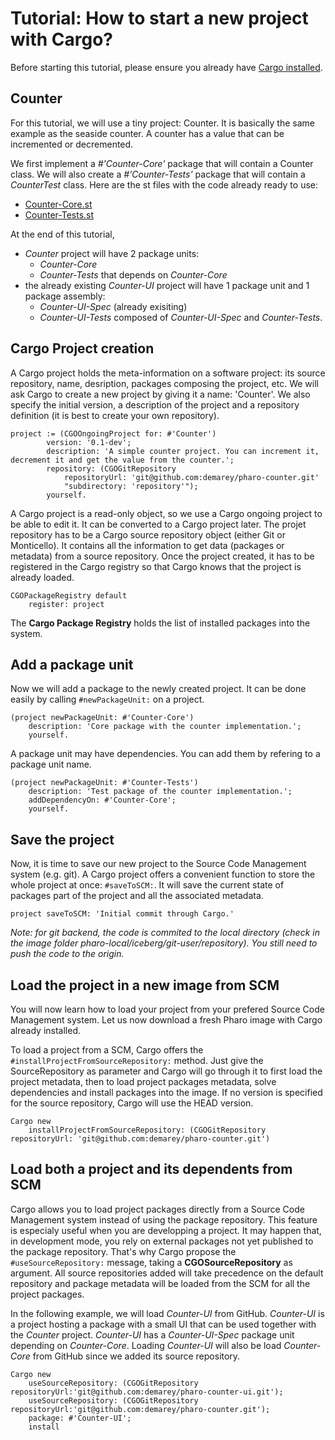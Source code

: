 # Tutorial: How to start a new project with Cargo?

Before starting this tutorial, please ensure you already have [Cargo installed](https://github.com/demarey/cargo#install-cargo).

## Counter 
For this tutorial, we will use a tiny project: Counter. It is basically the same example as the seaside counter. A counter has a value that can be incremented or decremented.

We first implement a *#'Counter-Core'* package that will contain a Counter class. We will also create a *#'Counter-Tests'* package that will contain a *CounterTest* class.
Here are the st files with the code already ready to use:
- [Counter-Core.st](https://raw.githubusercontent.com/demarey/cargo/master/tutorial/Counter-Core.st)
- [Counter-Tests.st](https://raw.githubusercontent.com/demarey/cargo/master/tutorial/Counter-Tests.st)

At the end of this tutorial,
- *Counter* project will have 2 package units:
	- *Counter-Core*
	- *Counter-Tests* that depends on *Counter-Core*
- the already existing *Counter-UI* project will have 1 package unit and 1 package assembly:
	- *Counter-UI-Spec* (already exisiting)
	- *Counter-UI-Tests* composed of *Counter-UI-Spec* and *Counter-Tests*.

## Cargo Project creation
A Cargo project holds the meta-information on a software project: its source repository, name, desription, packages composing the project, etc.
We will ask Cargo to create a new project by giving it a name: 'Counter'. We also specify the initial version, a description of the project and a repository definition (it is best to create your own repository).
```smalltalk
project := (CGOOngoingProject for: #'Counter')
		version: '0.1-dev';
		description: 'A simple counter project. You can increment it, decrement it and get the value from the counter.';
		repository: (CGOGitRepository
			repositoryUrl: 'git@github.com:demarey/pharo-counter.git'
			"subdirectory: 'repository'");
		yourself.
```
A Cargo project is a read-only object, so we use a Cargo ongoing project to be able to edit it. It can be converted to a Cargo project later. The projet repository has to be a Cargo source repository object (either Git or Monticello). It contains all the information to get data (packages or metadata) from a source repository.
Once the project created, it has to be registered in the Cargo registry so that Cargo knows that the project is already loaded.
```smalltalk
CGOPackageRegistry default 
	register: project 
```
The **Cargo Package Registry** holds the list of installed packages into the system.

## Add a package unit
Now we will add a package to the newly created project. It can be done easily by calling `#newPackageUnit:` on a project.
```smalltalk
(project newPackageUnit: #'Counter-Core')
	description: 'Core package with the counter implementation.';
	yourself.
```
A package unit may have dependencies. You can add them by refering to a package unit name.
```smalltalk
(project newPackageUnit: #'Counter-Tests')
	description: 'Test package of the counter implementation.';
	addDependencyOn: #'Counter-Core';
	yourself.
```

## Save the project
Now, it is time to save our new project to the Source Code Management system (e.g. git). A Cargo project offers a convenient function to store the whole project at once: `#saveToSCM:`. It will save the current state of packages part of the project and all the associated metadata.
``` smalltalk
project saveToSCM: 'Initial commit through Cargo.'
```
*Note: for git backend, the code is commited to the local directory (check in the image folder pharo-local/iceberg/git-user/repository). You still need to push the code to the origin.*

## Load the project in a new image from SCM
You will now learn how to load your project from your prefered Source Code Management system. Let us now download a fresh Pharo image with Cargo already installed.

To load a project from a SCM, Cargo offers the `#installProjectFromSourceRepository:` method. Just give the SourceRepository as parameter and Cargo will go through it to first load the project metadata, then to load project packages metadata, solve dependencies and install packages into the image. If no version is specified for the source repository, Cargo will use the HEAD version.
``` smalltalk
Cargo new 
	installProjectFromSourceRepository: (CGOGitRepository repositoryUrl: 'git@github.com:demarey/pharo-counter.git')
```

## Load both a project and its dependents from SCM
Cargo allows you to load project packages directly from a Source Code Management system instead of using the package repository.
This feature is especialy useful when you are developping a project. It may happen that, in development mode, you rely on external packages not yet published to the package repository. That's why Cargo propose the `#useSourceRepository:` message, taking a **CGOSourceRepository** as argument. All source repositories added will take precedence on the default repository and package metadata will be loaded from the SCM for all the project packages.

In the following example, we will load *Counter-UI* from GitHub. *Counter-UI* is a project hosting a package with a small UI that can be used together with the *Counter* project. *Counter-UI* has a *Counter-UI-Spec* package unit depending on *Counter-Core*. Loading *Counter-UI* will also be load *Counter-Core* from GitHub since we added its source repository.
``` smalltalk
Cargo new 
	useSourceRepository: (CGOGitRepository repositoryUrl:'git@github.com:demarey/pharo-counter-ui.git');
	useSourceRepository: (CGOGitRepository repositoryUrl:'git@github.com:demarey/pharo-counter.git');
	package: #'Counter-UI';
	install
```
